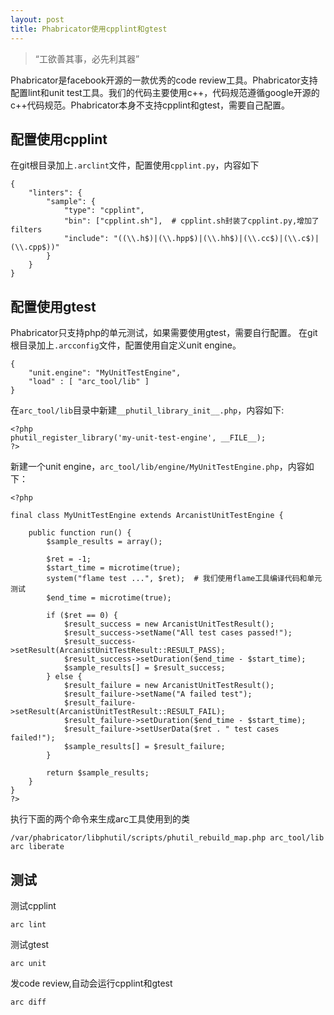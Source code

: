 ```yaml
---
layout: post
title: Phabricator使用cpplint和gtest
---
```


>“工欲善其事，必先利其器”

Phabricator是facebook开源的一款优秀的code review工具。Phabricator支持配置lint和unit test工具。我们的代码主要使用c++，代码规范遵循google开源的c++代码规范。Phabricator本身不支持cpplint和gtest，需要自己配置。

## 配置使用cpplint

在git根目录加上`.arclint`文件，配置使用`cpplint.py`，内容如下

    {
        "linters": {
            "sample": {
                "type": "cpplint",
                "bin": ["cpplint.sh"],  # cpplint.sh封装了cpplint.py,增加了filters
                "include": "((\\.h$)|(\\.hpp$)|(\\.hh$)|(\\.cc$)|(\\.c$)|(\\.cpp$))"
            }
        }
    }

## 配置使用gtest
Phabricator只支持php的单元测试，如果需要使用gtest，需要自行配置。
在git根目录加上`.arcconfig`文件，配置使用自定义unit engine。

    {
        "unit.engine": "MyUnitTestEngine",
        "load" : [ "arc_tool/lib" ]
    }

在`arc_tool/lib`目录中新建`__phutil_library_init__.php`，内容如下:

    <?php
    phutil_register_library('my-unit-test-engine', __FILE__);
    ?>

新建一个unit engine，`arc_tool/lib/engine/MyUnitTestEngine.php`，内容如下：

    <?php

    final class MyUnitTestEngine extends ArcanistUnitTestEngine {

        public function run() {
            $sample_results = array();

            $ret = -1;
            $start_time = microtime(true);
            system("flame test ...", $ret);  # 我们使用flame工具编译代码和单元测试
            $end_time = microtime(true);

            if ($ret == 0) {
                $result_success = new ArcanistUnitTestResult();
                $result_success->setName("All test cases passed!");
                $result_success->setResult(ArcanistUnitTestResult::RESULT_PASS);
                $result_success->setDuration($end_time - $start_time);
                $sample_results[] = $result_success;
            } else {
                $result_failure = new ArcanistUnitTestResult();
                $result_failure->setName("A failed test");
                $result_failure->setResult(ArcanistUnitTestResult::RESULT_FAIL);
                $result_failure->setDuration($end_time - $start_time);
                $result_failure->setUserData($ret . " test cases failed!");
                $sample_results[] = $result_failure;
            }

            return $sample_results;
        }
    }
    ?>

执行下面的两个命令来生成arc工具使用到的类

    /var/phabricator/libphutil/scripts/phutil_rebuild_map.php arc_tool/lib
    arc liberate

## 测试

测试cpplint

    arc lint

测试gtest

    arc unit

发code review,自动会运行cpplint和gtest

    arc diff

